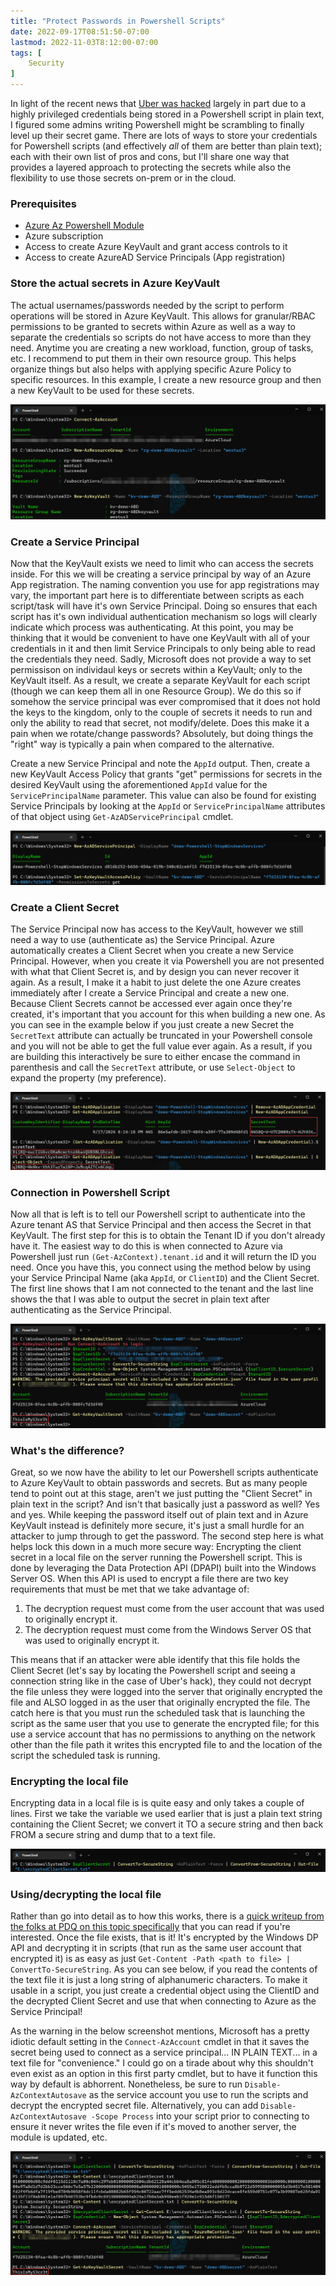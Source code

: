 ```yaml
---
title: "Protect Passwords in Powershell Scripts"
date: 2022-09-17T08:51:50-07:00
lastmod: 2022-11-03T8:12:00-07:00
tags: [
    Security
]
---
```


In light of the recent news that [Uber was hacked](https://arstechnica.com/information-technology/2022/09/uber-was-hacked-to-its-core-purportedly-by-an-18-year-old-here-are-the-basics/) largely in part due to a highly privileged credentials being stored in a Powershell script in plain text, I figured some admins writing Powershell might be scrambling to finally level up their secret game. There are lots of ways to store your credentials for Powershell scripts (and effectively _all_ of them are better than plain text); each with their own list of pros and cons, but I'll share one way that provides a layered approach to protecting the secrets while also the flexibility to use those secrets on-prem or in the cloud.

### Prerequisites
* [Azure Az Powershell Module](https://learn.microsoft.com/en-us/powershell/azure/install-az-ps?view=azps-8.3.0)
* Azure subscription
* Access to create Azure KeyVault and grant access controls to it
* Access to create AzureAD Service Principals (App registration)

### Store the actual secrets in Azure KeyVault
The actual usernames/passwords needed by the script to perform operations will be stored in Azure KeyVault. This allows for granular/RBAC permissions to be granted to secrets within Azure as well as a way to separate the credentials so scripts do not have access to more than they need. Anytime you are creating a new workload, function, group of tasks, etc. I recommend to put them in their own resource group. This helps organize things but also helps with applying specific Azure Policy to specific resources. In this example, I create a new resource group and then a new KeyVault to be used for these secrets.

![](create-rg-and-kv.png)

### Create a Service Principal
Now that the KeyVault exists we need to limit who can access the secrets inside. For this we will be creating a service principal by way of an Azure App registration. The naming convention you use for app registrations may vary, the important part here is to differentiate between scripts as each script/task will have it's own Service Principal. Doing so ensures that each script has it's own individual authentication mechanism so logs will clearly indicate which process was authenticating. At this point, you may be thinking that it would be convenient to have one KeyVault with all of your credentials in it and then limit Service Principals to only being able to read the credentials they need. Sadly, Microsoft does not provide a way to set permissison on individaul keys or secrets within a KeyVault; only to the KeyVault itself. As a result, we create a separate KeyVault for each script (though we can keep them all in one Resource Group). We do this so if somehow the service principal was ever compromised that it does not hold the keys to the kingdom, only to the couple of secrets it needs to run and only the ability to read that secret, not modify/delete. Does this make it a pain when we rotate/change passwords? Absolutely, but doing things the "right" way is typically a pain when compared to the alternative.

Create a new Service Principal and note the `AppId` output. Then, create a new KeyVault Access Policy that grants "get" permissions for secrets in the desired KeyVault using the aforementioned `AppId` value for the `ServicePrincipalName` parameter. This value can also be found for existing Service Principals by looking at the `AppId` or `ServicePrincipalName` attributes of that object using `Get-AzADServicePrincipal` cmdlet.

![](create-serviceprincipal-and-accesspolicy.png)

### Create a Client Secret
The Service Principal now has access to the KeyVault, however we still need a way to use (authenticate as) the Service Principal. Azure automatically creates a Client Secret when you create a new Service Principal. However, when you create it via Powershell you are not presented with what that Client Secret is, and by design you can never recover it again. As a result, I make it a habit to just delete the one Azure creates immediately after I create a Service Principal and create a new one. Because Client Secrets cannot be accessed ever again once they're created, it's important that you account for this when building a new one. As you can see in the example below if you just create a new Secret the `SecretText` attribute can actually be truncated in your Powershell console and you will not be able to get the full value ever again. As a result, if you are building this interactively be sure to either encase the command in parenthesis and call the `SecretText` attribute, or use `Select-Object` to expand the property (my preference).

![](secret-text-attribute.png)

### Connection in Powershell Script
Now all that is left is to tell our Powershell script to authenticate into the Azure tenant AS that Service Principal and then access the Secret in that KeyVault. The first step for this is to obtain the Tenant ID if you don't already have it. The easiest way to do this is when connected to Azure via Powershell just run `(Get-AzContext).tenant.id` and it will return the ID you need. Once you have this, you connect using the method below by using your Service Principal Name (aka `AppId`, or `ClientID`) and the Client Secret. The first line shows that I am not connected to the tenant and the last line shows the that I was able to output the secret in plain text after authenticating as the Service Principal.

![](connect-sp-output-secret.png)

### What's the difference?
Great, so we now have the ability to let our Powershell scripts authenticate to Azure KeyVault to obtain passwords and secrets. But as many people tend to point out at this stage, aren't we just putting the "Client Secret" in plain text in the script? And isn't that basically just a password as well? Yes and yes. While keeping the password itself out of plain text and in Azure KeyVault instead is definitely more secure, it's just a small hurdle for an attacker to jump through to get the password. The second step here is what helps lock this down in a much more secure way: Encrypting the client secret in a local file on the server running the Powershell script. This is done by leveraging the Data Protection API (DPAPI) built into the Windows Server OS. When this API is used to encrypt a file there are two key requirements that must be met that we take advantage of:
1. The decryption request must come from the user account that was used to originally encrypt it.
2. The decryption request must come from the Windows Server OS that was used to originally encrypt it.  

This means that if an attacker were able identify that this file holds the Client Secret (let's say by locating the Powershell script and seeing a connection string like in the case of Uber's hack), they could not decrypt the file unless they were logged into the server that originally encrypted the file and ALSO logged in as the user that originally encrypted the file. The catch here is that you must run the scheduled task that is launching the script as the same user that you use to generate the encrypted file; for this use a service account that has no permissions to anything on the network other than the file path it writes this encrypted file to and the location of the script the scheduled task is running.

### Encrypting the local file
Encrypting data in a local file is is quite easy and only takes a couple of lines. First we take the variable we used earlier that is just a plain text string containing the Client Secret; we convert it TO a secure string and then back FROM a secure string and dump that to a text file.

![](encrypting-data-to-file.png)

### Using/decrypting the local file

Rather than go into detail as to how this works, there is a [quick writeup from the folks at PDQ on this topic specifically](https://www.pdq.com/blog/secure-password-with-powershell-encrypting-credentials-part-1/) that you can read if you're interested. Once the file exists, that is it! It's encrypted by the Windows DP API and decrypting it in scripts (that run as the same user account that encrypted it) is as easy as just `Get-Content -Path <path to file> | ConvertTo-SecureString`. As you can see below, if you read the contents of the text file it is just a long string of alphanumeric characters. To make it usable in a script, you just create a credential object using the ClientID and the decrypted Client Secret and use that when connecting to Azure as the Service Principal!

As the warning in the below screenshot mentions, Microsoft has a pretty idiotic default setting in the `Connect-AzAccount` cmdlet in that it saves the secret being used to connect as a service principal... IN PLAIN TEXT... in a text file for "convenience." I could go on a tirade about why this shouldn't even exist as an option in this first party cmdlet, but to have it function this way by default is abhorrent. Nonetheless, be sure to run `Disable-AzContextAutosave` as the service account you use to run the scripts and decrypt the encrypted secret file. Alternatively, you can add `Disable-AzContextAutosave -Scope Process` into your script prior to connecting to ensure it never writes the file even if it's moved to another server, the module is updated, etc.

![](decrypt-client-secret.png)